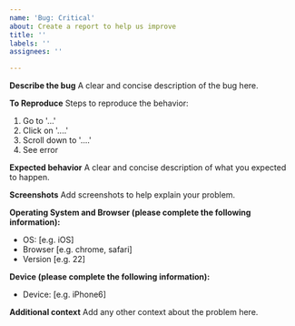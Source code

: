 ```yaml
---
name: 'Bug: Critical'
about: Create a report to help us improve
title: ''
labels: ''
assignees: ''

---
```


**Describe the bug**
A clear and concise description of the bug here.

**To Reproduce**
Steps to reproduce the behavior:
1. Go to '...'
2. Click on '....'
3. Scroll down to '....'
4. See error

**Expected behavior**
A clear and concise description of what you expected to happen.

**Screenshots**
Add screenshots to help explain your problem.

**Operating System and Browser (please complete the following information):**
 - OS: [e.g. iOS]
 - Browser [e.g. chrome, safari]
 - Version [e.g. 22]

**Device (please complete the following information):**
 - Device: [e.g. iPhone6]

**Additional context**
Add any other context about the problem here.
